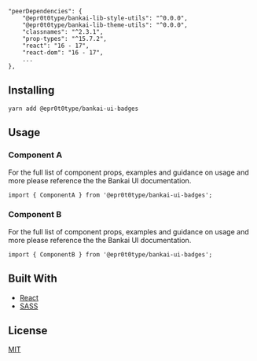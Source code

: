 ```
"peerDependencies": {
    "@epr0t0type/bankai-lib-style-utils": "^0.0.0",
    "@epr0t0type/bankai-lib-theme-utils": "^0.0.0",
    "classnames": "^2.3.1",
    "prop-types": "^15.7.2",
    "react": "16 - 17",
    "react-dom": "16 - 17",
    ...
},
```

## Installing
```
yarn add @epr0t0type/bankai-ui-badges
```

## Usage

### Component A
For the full list of component props, examples and guidance on usage and more please reference the the Bankai UI documentation.

```
import { ComponentA } from '@epr0t0type/bankai-ui-badges';
```

### Component B
For the full list of component props, examples and guidance on usage and more please reference the the Bankai UI documentation.

```
import { ComponentB } from '@epr0t0type/bankai-ui-badges';
```

## Built With
* [React](https://github.com/facebook/react)
* [SASS](https://github.com/sass/sass)

## License
[MIT](../../../LICENSE)
